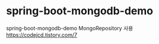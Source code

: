 # spring-boot-mongodb-demo
spring-boot-mongodb-demo
MongoRepository 사용
https://codejcd.tistory.com/7 
